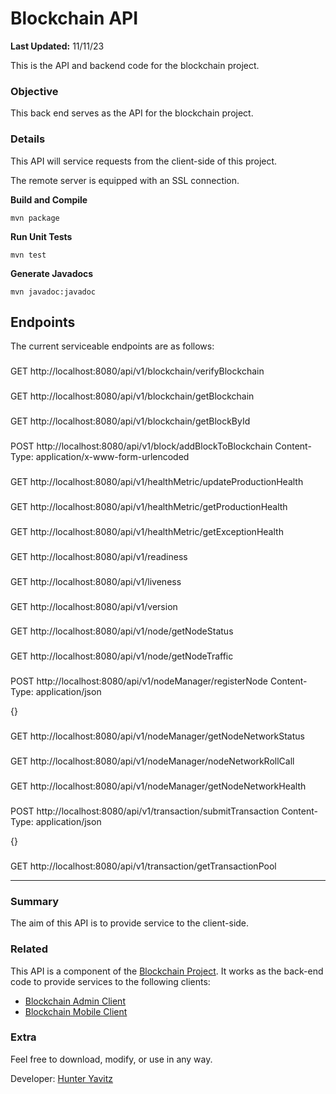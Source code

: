 # Blockchain API
**Last Updated:** 11/11/23

This is the API and backend code for the blockchain project.

### Objective
This back end serves as the API for the blockchain project.

### Details
This API will service requests from the client-side of this project.

The remote server is equipped with an SSL connection.

**Build and Compile**
```shell
mvn package
```

**Run Unit Tests**
```shell
mvn test
```

**Generate Javadocs**
```shell
mvn javadoc:javadoc
```

## Endpoints
The current serviceable endpoints are as follows:

###
GET http://localhost:8080/api/v1/blockchain/verifyBlockchain

###
GET http://localhost:8080/api/v1/blockchain/getBlockchain

###
GET http://localhost:8080/api/v1/blockchain/getBlockById

###
POST http://localhost:8080/api/v1/block/addBlockToBlockchain
Content-Type: application/x-www-form-urlencoded

###
GET http://localhost:8080/api/v1/healthMetric/updateProductionHealth

###
GET http://localhost:8080/api/v1/healthMetric/getProductionHealth

###
GET http://localhost:8080/api/v1/healthMetric/getExceptionHealth

###
GET http://localhost:8080/api/v1/readiness

###
GET http://localhost:8080/api/v1/liveness

###
GET http://localhost:8080/api/v1/version

###
GET http://localhost:8080/api/v1/node/getNodeStatus

###
GET http://localhost:8080/api/v1/node/getNodeTraffic

###
POST http://localhost:8080/api/v1/nodeManager/registerNode
Content-Type: application/json

{}

###
GET http://localhost:8080/api/v1/nodeManager/getNodeNetworkStatus

###
GET http://localhost:8080/api/v1/nodeManager/nodeNetworkRollCall

###
GET http://localhost:8080/api/v1/nodeManager/getNodeNetworkHealth

###
POST http://localhost:8080/api/v1/transaction/submitTransaction
Content-Type: application/json

{}

###
GET http://localhost:8080/api/v1/transaction/getTransactionPool

---

### Summary
The aim of this API is to provide service to the client-side.

### Related
This API is a component of the [Blockchain Project](https://github.com/hunteryavitz/blockchain-main).  It works as the back-end code to provide services to the following clients:

- [Blockchain Admin Client](https://github.com/hunteryavitz/blockchain-client-admin)
- [Blockchain Mobile Client](https://github.com/hunteryavitz/blockchain-client-mobile)

### Extra
Feel free to download, modify, or use in any way.

Developer: [Hunter Yavitz](mailto:h.yavitz@gmail.com)
